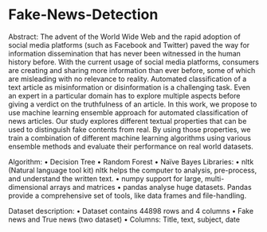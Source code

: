 # Fake-News-Detection

Abstract:
The advent of the World Wide Web and the rapid adoption of social media
platforms (such as Facebook and Twitter) paved the way for information
dissemination that has never been witnessed in the human history before. With
the current usage of social media platforms, consumers are creating and sharing
more information than ever before, some of which are misleading with no
relevance to reality. Automated classification of a text article as misinformation
or disinformation is a challenging task. Even an expert in a particular domain
has to explore multiple aspects before giving a verdict on the truthfulness of an
article. In this work, we propose to use machine learning ensemble approach for
automated classification of news articles. Our study explores different textual
properties that can be used to distinguish fake contents from real. By using
those properties, we train a combination of different machine learning
algorithms using various ensemble methods and evaluate their performance on
real world datasets.

Algorithm:
• Decision Tree
• Random Forest
• Naïve Bayes
Libraries:
• nltk (Natural language tool kit)
nltk helps the computer to analysis, pre-process, and understand the
written text.
• numpy
support for large, multi-dimensional arrays and matrices
• pandas
analyse huge datasets. Pandas provide a comprehensive set of tools, like
data frames and file-handling.

Dataset description:
• Dataset contains 44898 rows and 4 columns
• Fake news and True news (two dataset)
• Columns: Title, text, subject, date
